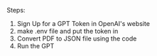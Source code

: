 Steps:
1. Sign Up for a GPT Token in OpenAI's website
2. make .env file and put the token in
3. Convert PDF to JSON file using the code
4. Run the GPT
